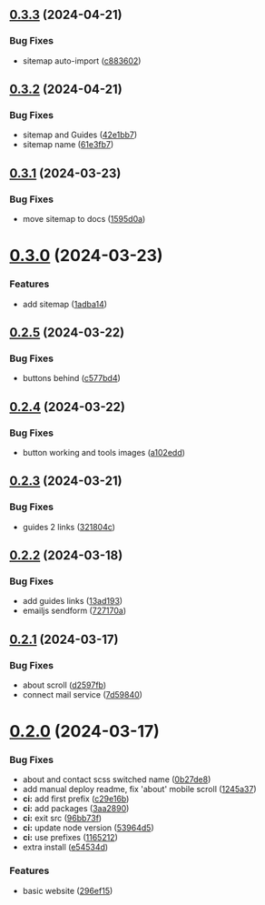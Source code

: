 ## [0.3.3](https://github.com/Vitrua/website/compare/v0.3.2...v0.3.3) (2024-04-21)


### Bug Fixes

* sitemap auto-import ([c883602](https://github.com/Vitrua/website/commit/c88360216288e77ddd30c2b2e1c2b6a24f2378f0))



## [0.3.2](https://github.com/Vitrua/website/compare/v0.3.1...v0.3.2) (2024-04-21)


### Bug Fixes

* sitemap and Guides ([42e1bb7](https://github.com/Vitrua/website/commit/42e1bb792ec63acf99e6ed20bcb64a818854f49b))
* sitemap name ([61e3fb7](https://github.com/Vitrua/website/commit/61e3fb786c9becc92cfe96aad90b991db69fd6e2))



## [0.3.1](https://github.com/Vitrua/website/compare/v0.3.0...v0.3.1) (2024-03-23)


### Bug Fixes

* move sitemap to docs ([1595d0a](https://github.com/Vitrua/website/commit/1595d0ab08e93459062a85de61a8a32ec9723b65))



# [0.3.0](https://github.com/Vitrua/website/compare/v0.2.5...v0.3.0) (2024-03-23)


### Features

* add sitemap ([1adba14](https://github.com/Vitrua/website/commit/1adba140af4e274ac32a014846ff487057ce2e25))



## [0.2.5](https://github.com/Vitrua/website/compare/v0.2.4...v0.2.5) (2024-03-22)


### Bug Fixes

* buttons behind ([c577bd4](https://github.com/Vitrua/website/commit/c577bd43a87cf249a2d52d8004af60d3a55d44de))



## [0.2.4](https://github.com/Vitrua/website/compare/v0.2.3...v0.2.4) (2024-03-22)


### Bug Fixes

* button working and tools images ([a102edd](https://github.com/Vitrua/website/commit/a102edd1129ee06bb4b30cd5db34f911d3d27483))



## [0.2.3](https://github.com/Vitrua/website/compare/v0.2.2...v0.2.3) (2024-03-21)


### Bug Fixes

* guides 2 links ([321804c](https://github.com/Vitrua/website/commit/321804cca33f4172e7d150790abdda6a3378eb09))



## [0.2.2](https://github.com/Vitrua/website/compare/v0.2.1...v0.2.2) (2024-03-18)


### Bug Fixes

* add guides links ([13ad193](https://github.com/Vitrua/website/commit/13ad193b5706527b9c0f7a82738e543985f37ed8))
* emailjs sendform ([727170a](https://github.com/Vitrua/website/commit/727170a00c77003041af5b1372ed6f4da1374fe7))



## [0.2.1](https://github.com/Vitrua/website/compare/v0.2.0...v0.2.1) (2024-03-17)


### Bug Fixes

* about scroll ([d2597fb](https://github.com/Vitrua/website/commit/d2597fbb5edfa00949bfe9163f35f1864dd80c15))
* connect mail service ([7d59840](https://github.com/Vitrua/website/commit/7d598409e1ef61fce0dd6369369cb9bbf81f722a))



# [0.2.0](https://github.com/Vitrua/website/compare/296ef15afe8e7a3a712abd10e717ace39691eced...v0.2.0) (2024-03-17)


### Bug Fixes

* about and contact scss switched name ([0b27de8](https://github.com/Vitrua/website/commit/0b27de8dc3e0b85f86fd62591d4475a097627c49))
* add manual deploy readme, fix 'about' mobile scroll ([1245a37](https://github.com/Vitrua/website/commit/1245a378a4431af55585775d5097a7ede0c0160f))
* **ci:** add first prefix ([c29e16b](https://github.com/Vitrua/website/commit/c29e16b86ca6d89f290c1bcc3292be01b5f12d9d))
* **ci:** add packages ([3aa2890](https://github.com/Vitrua/website/commit/3aa28906f4bf469ea528feb9c3e9bcb99e895e36))
* **ci:** exit src ([96bb73f](https://github.com/Vitrua/website/commit/96bb73f7e4a6c768603119b012db0e25d8b827f9))
* **ci:** update node version ([53964d5](https://github.com/Vitrua/website/commit/53964d5879d27febc24e4e404048d3c80790d5b6))
* **ci:** use prefixes ([1165212](https://github.com/Vitrua/website/commit/116521280716ec6983dadf7c8bf263122f77fd50))
* extra install ([e54534d](https://github.com/Vitrua/website/commit/e54534d03b2306cc6f7ce5305bc418f3ce11fa20))


### Features

* basic website ([296ef15](https://github.com/Vitrua/website/commit/296ef15afe8e7a3a712abd10e717ace39691eced))



